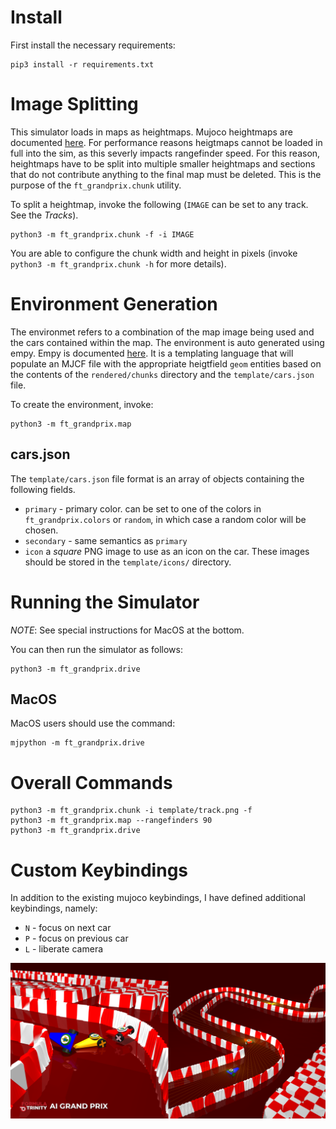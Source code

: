 # Install

First install the necessary requirements:

```
pip3 install -r requirements.txt
```

# Image Splitting

This simulator loads in maps as heightmaps.
Mujoco heightmaps are documented [here](https://mujoco.readthedocs.io/en/latest/XMLreference.html#asset-hfield).
For performance reasons heigtmaps cannot be loaded in full into the sim, as this severly impacts rangefinder speed.
For this reason, heightmaps have to be split into multiple smaller heightmaps and sections that do not contribute anything to the final map must be deleted.
This is the purpose of the `ft_grandprix.chunk` utility.

To split a heightmap, invoke the following (`IMAGE` can be set to any
track. See the *Tracks*).

```
python3 -m ft_grandprix.chunk -f -i IMAGE
```

You are able to configure the chunk width and height in pixels (invoke `python3 -m ft_grandprix.chunk -h` for more details).

# Environment Generation

The environmet refers to a combination of the map image being used and the cars contained within the map.
The environment is auto generated using empy.
Empy is documented [here](https://ecell3.readthedocs.io/en/latest/empy-manual.html).
It is a templating language that will populate an MJCF file with the appropriate heigtfield `geom` entities based on the contents of the `rendered/chunks` directory and the `template/cars.json` file.

To create the environment, invoke:

```
python3 -m ft_grandprix.map
```

## cars.json

The `template/cars.json` file format is an array of objects containing the following fields.

- `primary` - primary color. can be set to one of the colors in `ft_grandprix.colors` or `random`, in which case a random color will be chosen.
- `secondary` - same semantics as `primary`
- `icon` a *square* PNG image to use as an icon on the car. These images should be stored in the `template/icons/` directory.

# Running the Simulator

*NOTE*: See special instructions for MacOS at the bottom.

You can then run the simulator as follows:

```
python3 -m ft_grandprix.drive
```

## MacOS

MacOS users should use the command:

```
mjpython -m ft_grandprix.drive
```

# Overall Commands

```
python3 -m ft_grandprix.chunk -i template/track.png -f
python3 -m ft_grandprix.map --rangefinders 90
python3 -m ft_grandprix.drive
```

# Custom Keybindings

In addition to the existing mujoco keybindings, I have defined
additional keybindings, namely:

- `N` - focus on next car
- `P` - focus on previous car
- `L` - liberate camera

![an image of the simulator](images/ft_grandprix_volume_2.png)
